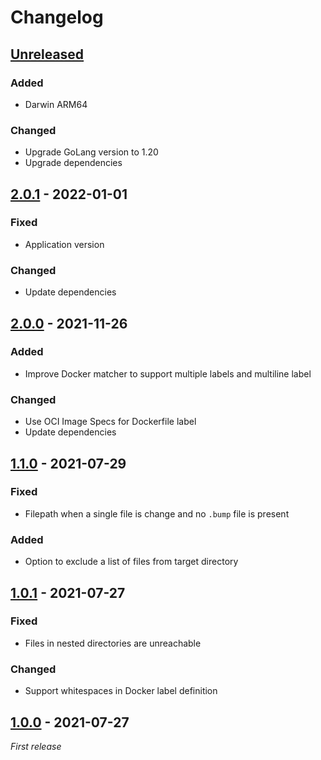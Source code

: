 # Changelog

## [Unreleased]

### Added

- Darwin ARM64

### Changed

- Upgrade GoLang version to 1.20
- Upgrade dependencies

## [2.0.1] - 2022-01-01

### Fixed

- Application version

### Changed

- Update dependencies

## [2.0.0] - 2021-11-26

### Added

- Improve Docker matcher to support multiple labels and multiline label

### Changed

- Use OCI Image Specs for Dockerfile label
- Update dependencies

## [1.1.0] - 2021-07-29

### Fixed

- Filepath when a single file is change and no `.bump` file is present

### Added

- Option to exclude a list of files from target directory

## [1.0.1] - 2021-07-27

### Fixed

- Files in nested directories are unreachable

### Changed

- Support whitespaces in Docker label definition

## [1.0.0] - 2021-07-27

_First release_

[Unreleased]: https://github.com/anton-yurchenko/version-bump/compare/v2.0.1...HEAD
[2.0.1]: https://github.com/anton-yurchenko/version-bump/compare/v2.0.0...v2.0.1
[2.0.0]: https://github.com/anton-yurchenko/version-bump/compare/v1.1.0...v2.0.0
[1.1.0]: https://github.com/anton-yurchenko/version-bump/compare/v1.0.1...v1.1.0
[1.0.1]: https://github.com/anton-yurchenko/version-bump/compare/v1.0.0...v1.0.1
[1.0.0]: https://github.com/anton-yurchenko/version-bump/releases/tag/v1.0.0
